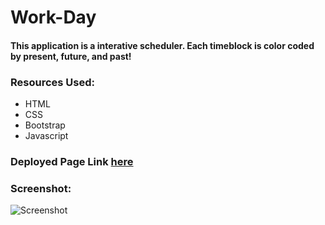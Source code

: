 # Work-Day
#### This application is a interative scheduler. Each timeblock is color coded by present, future, and past!



### Resources Used:
* HTML
* CSS
* Bootstrap
* Javascript

### Deployed Page Link [here](https://jonathan0212.github.io/Work-Day/)

### Screenshot:
![Screenshot](https://user-images.githubusercontent.com/93745345/148883467-bf96fd9a-ed24-45f4-a48b-f599f72939ad.png)


